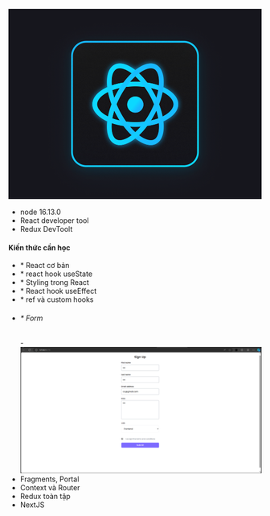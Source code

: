 ![alt text](image.png)

- node 16.13.0
- React developer tool
- Redux DevToolt

#### Kiến thức cần học

- \* React cơ bản
- \* react hook useState
- \* Styling trong React
- \* React hook useEffect
- \* ref và custom hooks
- ###### \* Form
  -![alt text](image-1.png)
- Fragments, Portal
- Context và Router
- Redux toàn tập
- NextJS
